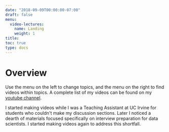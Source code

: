 ```yaml
---
date: "2018-09-09T00:00:00-07:00"
draft: false
menu:
  video-lectures:
    name: Landing
    weight: 1
title: 
toc: true
type: docs 
---
```


# Overview

Use the menu on the left to change topics, and the menu on the right to find videos within topics. A complete list of my videos can be found on my [youtube channel](https://www.youtube.com/channel/UC8KypaF6w6K0SO6KLvyst8w?view_as=subscriber). 

I started making videos while I was a Teaching Assistant at UC Irvine for students who couldn't make my discussion sections. Later I noticed a dearth of materials focused specifically on interview preparation for data scientists. I started making videos again to address this shortfall. 


<!--
Guide for YouTube thumbnails:
https://www.tubefilter.com/2014/06/19/youtube-thumbnails-definitive-guide/

-->

<!---
ADD ABOUT ME VIDEO HERE

Behavioral, "Tell me about yourself": 

About Me: 

- PhD.. , masters in statistics (borrow from cover letters?)

- Through grad school I pursued any project that was interesting to me -- It was my time to develop valuable skills and learn what I wanted to do. 

- fast list of projects (decision making, prediction markets, statistics, AI and models of the mind, ... )

- relate to this job at this company

- demonstrate the value that I add here

- decision making, so studying people and the patterns or experiences that shape their behavior
- Amazed to learn that there's a huge interplay between psychology and computer science -- reinforcement learning Skinner in the 30's, turned into a plethora of models in computer science, which are now being used to explain human behavior, and neural correlates of key values in those models are being discovered. 
- Overall I was more interested in naturally occurring datasets, and experimental design -- how we structude and verify our beliefs, and then use those beliefs to guide our actions. 
- So here at X that might look like using naturally occurring user data to develop and validate models that inform choices about product design. 

--->


<!---
video guidelines for higher ranking: 

- add 5-10s pauses to let users try the problems on their own (and to increase view time)
- ask users to subscribe
- sell likes and subscriptions:
- "As you can imagine, it takes a lot of time and effort to make these videos. If you found this content helpful at all, please click the like button to let me know. Also, if there are interview questions that you've gotten, or concepts you would like an explanation on, feel free to comment below so that I know which videos to prioritize in the future. Finally, if you want to stay up to date on interview walkthroughs for common and recent interview questions, then click subscribe to stay on top of the latest interview topics."
- "Unfortunately, interviews are largely luck in terms of whether you've seen the question before. 
- In this series I walk through problems that reflect those that are currently being asked in data scientist interviews at highly competitive companies. 
- After watching these interview question walkthroughs, you'll be able to confidently brease through your technical interviews.
- Many resources, can be overwhelming and ultimately a waste of time because much of that material won't ever come up.
- My goal is to make these videos the highest return on your time by focusing on content that my friends and I have seen in interviews.

--->


<!--

Intro video: "Data Scientist Interview Walkthrough: Intro"

- When I was studying to be a data scientist, I realized that there were lots of resources with loads of material that won't actually help in an interview because they were too vague or too theoretical, or just contained very little material that actually comes up in an interview.

- I also noticed that there are plenty of walkthroughs for the problems that come up in software engineering interviews, but nothing like that for data science interviews. 

- So with this series, I'm creating videos that will walk you through the questions that are currently coming up in silicone valley data scientist interviews.

- To make this the most valuable use of your time, I'll be walking through questions that have come up in my interviews, or in my friends interviews, as well as questions that I gotten from data scientists and product managers who are actively interviewing. 

- This way these videos are going to be the most relevant and helpful resource for you if you want to learn what it takes to excel in a data science interview.

- So.. what are these videos? 

- Each video will start with a question. I'd recommend pausing the video and trying the question yourself for a few minutes, and then watching my walkthrough for the question. 

- As I walk through the questions, I'll mention the concepts that the questions are testing for so that you can note them and dive into those later. 

- Now, some of the best questions start easy and become progressively harder, so what that means here is that, if you don't watch to the end then you might miss surprises that an interviewer can throw at you,

- that the people who aren't watching my videos won't be expecting. 

- So for now, I would recommend watching the videos, trying the problems, and seeing how I walkthrough solutions, and watching through the end so that there aren't any unexpected surprises

- If you find this helpful or interesting, like this video so that I know that the work I put into this series is having a good impact for you and other people

- Also, if there are questions that you have encountered and want answered, comment them below so that I can get you a walkthrough!

- And finally be sure to subscribe if you want access to the most recent walkthroughs

- Thank you, and I hope you enjoy these videos! 

--->


<!--
Data Scientist Interview Walkthrough: Probability, Part 1

Geometric distribution problem.

- One thing I admire a lot, is that good interview questions get progressively more difficult. So when there is a progression, I'll include it in these videos. 
- This problem starts out relatively easy but ultimately can transform into something that would be challenging to people who don't watch my videos. 
- Some people might answer a question incorrectly, and feel like it was an easy question only to know that there were 2-3 progressively harder questions that the interviewer never got to. 


-->


<!---
Emphasize value of the videos
- 
- My authority: Do an 'about me' video where I talk about my work at UCI, masters degree in statistics.
- Video value: To make these videos the mose valuable use of your time, I'm focusing exclusively on questions and content that have come up during interviews.
- 
--->

<!---
todo:

- You are trapped in a room with three doors, one adds a day, another adds two days, the third is an escape. How long are you expected to be trapped in this room. 
- alternatively;
- You are playing a card game with three cards -- a '1', a '2', and an 'X'. 
- On each round, you pick one randomly. If you pick a '1', then the game continues. If you pick the 'x' then the game ends. 
- How many rounds are your expected to play?
-- Now instead there is a '1', a '2', and an 'X'. If you draw the '1', you win $1, if you draw the '2' you win $2, and if you draw the 'X' then the game ends. How much are you expected to win?

-- Now instead of winnings, the numbers on the card represent how many more rounds you'll need to play. How many rounds are you expected to play now? (version of Aman's question)

-- google question: Now there are cards 1 through 6. If the number of rounds is limited, and you only win the amount you received on the most recent round, what is your expected payoff as a function of the number of total rounds allowed?

-- recursive question: 
-- Now the game ends if you 

- Explain a power analysis (start complicated, get simple to keep people watching till the end)
- Bank teller problem 
- expected value of the dice game process (get what you roll, expected value of game when you're alowed to roll n times)
- random number generator from a uniform random number generator
- Aman's question - sample from a circle using a random number generator
  - solution 1, ineffective is rejection sampling, sample from a square, then only accept samples within the circle
  - circle question from Google
- estimate median from Google
- variances of different experiment designs
- multinomial and guessers 'favorite color' and a proportion of users who guess randomly
- bandits vs A/B tests, particularly for lots of conditions
- LI: android you can randomize, iphone you can't (synthetic control)
- strengths & weaknesses of different ML algorithms (complex to simple explanations)
- Chris Alborn's 
--->


<!---

goal: improve system by recommending riders that person will pick
--->



<!---

Flowcast 

Explainable ML for credit reports. 


- 5 min 
- insight drew her to my app
- head ds from square, who recommended Insight
- 

About Flowcast: 
- looking for a senior level DS
- early stage VC backed startup
- help lenders on credit lending for B2B financing
- started 2016, but in full production and deployment. With Nikie, PG, .., Standard Charter Bank
- lots of non-traditional lenders 
- recently closed a deal 
- freight forwarded is one of their clients (maybe Flexport?)
- Freight forwarding is a highly regulated space, like banking
- large, paying customers, don't deal with small consumers. Deal size on average 500k. And cost of acquisition is much lower. 
- Sales cycle a bit longer. 
- similar competitor is Cabbage 
- Closing series A round this month. 
- fully owned subsidery in Singapore for clients in Asia.

Looking for strong DS with solid esperience in DS and ML, and deploying. 
- interview process is a short phone screen (this)
- process: 
- take home ML challenge in python, not more than 1-2 hours. set up a time for when to receive this. Email with instructions is sent, and link to data. Send back within 24 hours. 
- DS will review and let know if it is pass or no pass
- if pass, and I'm local, then a one-day onsite. 
- 1 hr deep dive with DS
- 1 hr deep dive with engineering
- lunch learn about culture
- 1 hr session with founder and CEO

--->



























